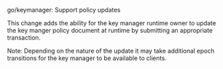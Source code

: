 go/keymanager: Support policy updates

This change adds the ability for the key manager runtime owner to update
the key manger policy document at runtime by submitting an appropriate
transaction.

Note: Depending on the nature of the update it may take additional epoch
transitions for the key manager to be available to clients.